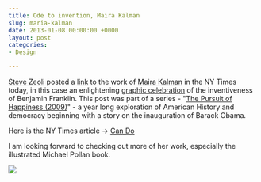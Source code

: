 ```yaml
---
title: Ode to invention, Maira Kalman
slug: maria-kalman
date: 2013-01-08 00:00:00 +0000
layout: post
categories: 
- Design

---
```

[Steve Zeoli][wordpress] posted a [link][blogs] to the work of [Maira Kalman][mairakalman] in the NY Times today, in this case an enlightening [graphic celebration][blogs] of the inventiveness of Benjamin Franklin. This post was part of a series - "[The Pursuit of Happiness (2009)][mairakalman 2]" - a year long exploration of American History and democracy beginning with a story on the inauguration of Barack Obama.

Here is the NY Times article -\> [Can Do][blogs]

I am looking forward to checking out more of her work, especially the illustrated Michael Pollan book.

[![][williampickup]][amazon]

[amazon]: http://www.amazon.com/Food-Rules-An-Eaters-Manual/dp/0143124102/ref=sr_1_2?sr=8-2&amp;ie=UTF8&amp;keywords=food%2Brules&amp;tag=slowlane-20&amp;qid=1414444231
[blogs]: http://kalman.blogs.nytimes.com/2009/07/30/can-do/
[mairakalman]: http://www.mairakalman.com/
[mairakalman 2]: http://www.mairakalman.com/books/adult/food-rules/#1
[williampickup]: /assets/images/2014/02/frontpage-foodrules.jpg
[wordpress]: http://welcometosherwood.wordpress.com/2013/01/08/this-ode-to-invention/

